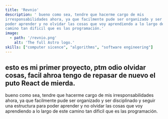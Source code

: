 ```yaml
---
title: 'Revnio'
description: ' bueno como sea, tendre que hacerme cargo de mis
irresponsabilidades ahora, ya que facilmente pude ser organizado y ser para
poder aprender y no olvidar las cosas que voy aprendiendo a lo largo de este
camino tan dificil que es las programación.'
image: 
  - path: '/revnio.png'
    alt: 'The full Astro logo.'
skills: ["computer sicence", "algorithms", "software engineering"]
---
```


## esto es mi primer proyecto, ptm odio olvidar cosas, facil ahroa tengo de repasar de nuevo el puto React de mierda.

bueno como sea, tendre que hacerme cargo de mis irresponsabilidades ahora, ya
que facilmente pude ser organizado y ser disciplinado y seguir una estructura
para poder aprender y no olvidar las cosas que voy aprendiendo a lo largo de
este camino tan dificil que es las programación.
